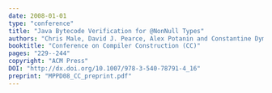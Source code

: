 ```yaml
---
date: 2008-01-01
type: "conference"
title: "Java Bytecode Verification for @NonNull Types"
authors: "Chris Male, David J. Pearce, Alex Potanin and Constantine Dymnikov"
booktitle: "Conference on Compiler Construction (CC)"
pages: "229--244"
copyright: "ACM Press"
DOI: "http://dx.doi.org/10.1007/978-3-540-78791-4_16"
preprint: "MPPD08_CC_preprint.pdf"
---
```


